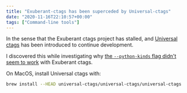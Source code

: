 ```yaml
---
title: "Exuberant-ctags has been superceded by Universal-ctags"
date: "2020-11-16T22:10:57+00:00"
tags: ["Command-line tools"]
---
```


In the sense that the Exuberant ctags project has stalled, and [Universal
ctags](https://docs.ctags.io/en/latest/index.html) has been introduced to
continue development.

I discovered this while investigating why [the `--python-kinds` flag didn't seem
to work](https://stackoverflow.com/questions/46203565/exuberant-ctags-ignores-python-kinds-option) with Exuberant ctags.

On MacOS, install Universal ctags with:

```bash
brew install --HEAD universal-ctags/universal-ctags/universal-ctags
```






